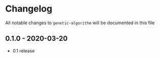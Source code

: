 # Changelog

All notable changes to `genetic-algorithm` will be documented in this file

## 0.1.0 - 2020-03-20

- 0.1 release
